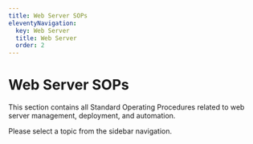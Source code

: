 ```yaml
---
title: Web Server SOPs
eleventyNavigation:
  key: Web Server
  title: Web Server
  order: 2
---
```


# Web Server SOPs

This section contains all Standard Operating Procedures related to web server management, deployment, and automation.

Please select a topic from the sidebar navigation.